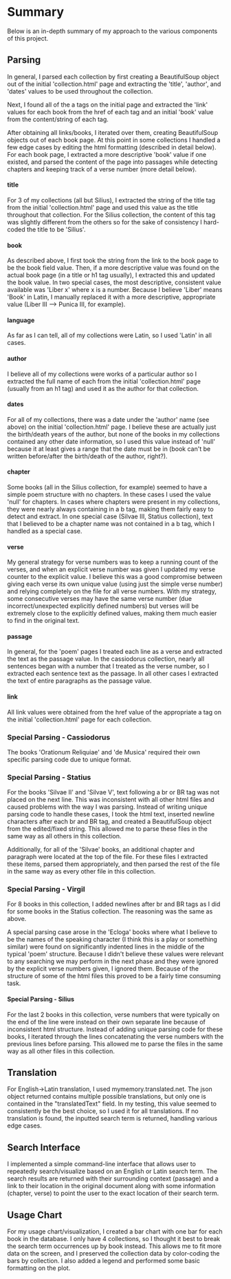 # Summary

Below is an in-depth summary of my approach to the various components of this project.

## Parsing

In general, I parsed each collection by first creating a BeautifulSoup object out of the initial 
'collection.html' page and extracting the 'title', 'author', and 'dates' values to be used throughout the collection.

Next, I found all of the a tags on the initial page and extracted the 'link' values for each book from the href
of each tag and an initial 'book' value from the content/string of each tag.

After obtaining all links/books, I iterated over them, creating BeautifulSoup objects out of each book page. At this
point in some collections I handled a few edge cases by editing the html formatting (described in detail below). For 
each book page, I extracted a more descriptive 'book' value if one existed, and parsed the content of the page into
passages while detecting chapters and keeping track of a verse number (more detail below).

#### title

For 3 of my collections (all but Silius), I extracted the string of the title tag from the initial 
'collection.html' page and used this value as the title throughout that collection. For the Silius
collection, the content of this tag was slightly different from the others so for the sake of consistency
I hard-coded the title to be 'Silius'.

#### book

As described above, I first took the string from the link to the book page to be the book field value. Then, 
if a more descriptive value was found on the actual book page (in a title or h1 tag usually), I extracted
this and updated the book value. In two special cases, the most descriptive, consistent value available was 
'Liber x' where x is a number. Because I believe 'Liber' means 'Book' in Latin, I manually replaced it with a
more descriptive, appropriate value (Liber III --> Punica III, for example).

#### language

As far as I can tell, all of my collections were Latin, so I used 'Latin' in all cases. 

#### author

I believe all of my collections were works of a particular author so I extracted the full name of each from
the initial 'collection.html' page (usually from an h1 tag) and used it as the author for that collection. 

#### dates

For all of my collections, there was a date under the 'author' name (see above) on the initial 
'collection.html' page. I believe these are actually just the birth/death years of the author, but none of 
the books in my collections contained any other date information, so I used this value instead of 'null'
because it at least gives a range that the date must be in (book can't be written before/after the birth/death
of the author, right?).   

#### chapter

Some books (all in the Silius collection, for example) seemed to have a simple poem structure with no chapters.
In these cases I used the value 'null' for chapters. In cases where chapters were present in my collections, 
they were nearly always containing in a b tag, making them fairly easy to detect and extract. In one special 
case (Silvae III, Statius collection), text that I believed to be a chapter name was not contained in a b tag,
which I handled as a special case.

#### verse

My general strategy for verse numbers was to keep a running count of the verses, and when an explicit verse number 
was given I updated my verse counter to the explicit value. I believe this was a good compromise between giving each
verse its own unique value (using just the simple verse number) and relying completely on the file for all verse
numbers. With my strategy, some consecutive verses may have the same verse number (due incorrect/unexpected explicitly
defined numbers) but verses will be extremely close to the explicitly defined values, making them much easier to find
in the original text.  

#### passage

In general, for the 'poem' pages I treated each line as a verse and extracted the text as the passage value. In 
the cassiodorus collection, nearly all sentences began with a number that I treated as the verse number, so I
extracted each sentence text as the passage. In all other cases I extracted the text of entire paragraphs as the 
passage value.

#### link

All link values were obtained from the href value of the appropriate a tag on the initial 'collection.html' page
for each collection.


### Special Parsing - Cassiodorus

The books 'Orationum Reliquiae' and 'de Musica' required their own specific parsing code due to unique format.


### Special Parsing - Statius

For the books 'Silvae II' and 'Silvae V', text following a br or BR tag was not placed on the next line. This was
inconsistent with all other html files and caused problems with the way I was parsing. Instead of writing unique parsing
code to handle these cases, I took the html text, inserted newline characters after each br and BR tag, and created
a BeautifulSoup object from the edited/fixed string. This allowed me to parse these files in the same way as all others
in this collection.

Additionally, for all of the 'Silvae' books, an additional chapter and paragraph were located at the top of the file. For
these files I extracted these items, parsed them appropriately, and then parsed the rest of the file in the same way as 
every other file in this collection. 


### Special Parsing - Virgil

For 8 books in this collection, I added newlines after br and BR tags as I did for some books in the Statius collection.
The reasoning was the same as above.

A special parsing case arose in the 'Ecloga' books where what I believe to be the names of the speaking character (I think
this is a play or something similar) were found on significantly indented lines in the middle of the typical 'poem' structure.
Because I didn't believe these values were relevant to any searching we may perform in the next phase and they were
ignored by the explicit verse numbers given, I ignored them. Because of the structure of some of the html files this proved 
to be a fairly time consuming task. 


#### Special Parsing - Silius

For the last 2 books in this collection, verse numbers that were typically on the end of the line were instead on their own
separate line because of inconsistent html structure. Instead of adding unique parsing code for these books, I iterated through
the lines concatenating the verse numbers with the previous lines before parsing. This allowed me to parse the files in the same
way as all other files in this collection.


## Translation

For English->Latin translation, I used mymemory.translated.net. The json object returned contains multiple possible translations, 
but only one is contained in the "translatedText" field. In my testing, this value seemed to consistently be the best choice, so 
I used it for all translations. If no translation is found, the inputted search term is returned, handling various edge cases.


## Search Interface

I implemented a simple command-line interface that allows user to repeatedly search/visualize based on an English or Latin search term.
The search results are returned with their surrounding context (passage) and a link to their location in the original document along 
with some information (chapter, verse) to point the user to the exact location of their search term.


## Usage Chart

For my usage chart/visualization, I created a bar chart with one bar for each book in the database. I only have 4 collections, so 
I thought it best to break the search term occurrences up by book instead. This allows me to fit more data on the screen, and I preserved
the collection data by color-coding the bars by collection. I also added a legend and performed some basic formatting on the plot.

